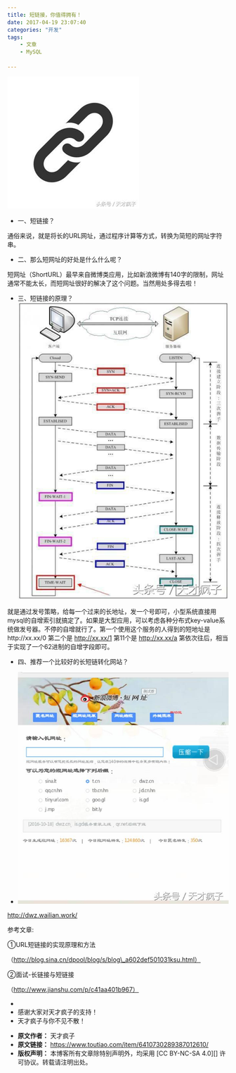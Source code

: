 ```yaml
---
title: 短链接，你值得拥有！
date: 2017-04-19 23:07:40
categories: "开发"
tags:
	- 文章
	- MySQL

---
```


![短链接，你值得拥有！][QMIU-YVBU-QUIN.jpg]

 *  一、短链接？

通俗来说，就是将长的URL网址，通过程序计算等方式，转换为简短的网址字符串。

 *  二、那么短网址的好处是什么什么呢？

短网址（ShortURL）最早来自微博类应用，比如新浪微博有140字的限制，网址通常不能太长，而短网址很好的解决了这个问题。当然用处多得去啦！

 *  三、短链接的原理？![短链接，你值得拥有！][FVQQ-RY3I-JVZB.jpg]

就是通过发号策略，给每一个过来的长地址，发一个号即可，小型系统直接用mysql的自增索引就搞定了。如果是大型应用，可以考虑各种分布式key-value系统做发号器。不停的自增就行了。第一个使用这个服务的人得到的短地址是http://xx.xx/0 第二个是 http://xx.xx/1 第11个是 http://xx.xx/a 第依次往后，相当于实现了一个62进制的自增字段即可。

 *  四、推荐一个比较好的长短链转化网站？

 *  ![短链接，你值得拥有！][JAM6-Z2NU-E3UU.jpg]

http://dwz.wailian.work/

参考文章:

①URL短链接的实现原理和方法

（http://blog.sina.cn/dpool/blog/s/blog\_a602def501031ksu.html）

②面试-长链接与短链接

（http://www.jianshu.com/p/c41aa401b967）

 *  
 *  感谢大家对天才疯子的支持！
 *  天才疯子与你不见不散！


[QMIU-YVBU-QUIN.jpg]: static/resources/crawler/QMIU-YVBU-QUIN.jpg
[FVQQ-RY3I-JVZB.jpg]: static/resources/crawler/FVQQ-RY3I-JVZB.jpg
[JAM6-Z2NU-E3UU.jpg]: static/resources/crawler/JAM6-Z2NU-E3UU.jpg
 *  **原文作者：** 天才疯子
 *  **原文链接：** https://www.toutiao.com/item/6410730289387012610/
 *  **版权声明：** 本博客所有文章除特别声明外，均采用 [CC BY-NC-SA 4.0][] 许可协议。转载请注明出处。
